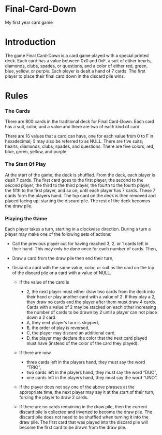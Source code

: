# Final-Card-Down
My first year card game

# Introduction
The game Final Card-Down is a card game played with a special printed deck.
Each card has a value between 0x0 and 0xF, a suit of either hearts, diamonds, clubs, spades, or questions, and a color of either red, green, blue, yellow, or purple.
Each player is dealt a hand of 7 cards. The first player to place their final card down in the discard pile wins.

# Rules
<h3>The Cards</h3>
There are 800 cards in the traditional deck for Final Card-Down. Each card has a suit, color, and a value and there are two of each kind of card.

There are 16 values that a card can have, one for each value from 0 to F in hexadecimal; 0 may also be referred to as NULL. There are five suits; hearts, diamonds, clubs, spades, and questions. There are five colors; red, blue, green, yellow, and purple.

<h3>The Start Of Play</h3>
At the start of the game, the deck is shuffled. From the deck, each player is dealt 7 cards. The first card goes to the first player, the second to the second player, the third to the third player, the fourth to the fourth player, the fifth to the first player, and so on, until each player has 7 cards. These 7 cards form the players hand. The top card on the deck is then removed and placed facing up, starting the discard pile. The rest of the deck becomes the draw pile.

<h3>Playing the Game</h3>
Each player takes a turn, starting in a clockwise direction. During a turn a player may make one of the following sets of actions:

* Call the previous player out for having reached 3, 2, or 1 cards left in their hand. This may only be done once for each number of cards. Then,
* Draw a card from the draw pile then end their turn,
* Discard a card with the same value, color, or suit as the card on the top of the discard pile or a card with a value of NULL.

  * If the value of the card is

    * 2, the next player must either draw two cards from the deck into their hand or play another card with a value of 2. If they play a 2, they draw no cards and the player after them must draw 4 cards. Cards with a value of 2 may be stacked on each other increasing the number of cards to be drawn by 2 until a player can not place down a 2 card.
    * A, they next player’s turn is skipped,
    * B, the order of play is reversed,
    * C, the player may discard an additional card,
    * D, the player may declare the color that the next card played must have (instead of the color of the card they played).
  * If there are now
    * three cards left in the players hand, they must say the word “TRIO”,
    * two cards left in the players hand, they must say the word “DUO”,
    * one cards left in the players hand, they must say the word “UNO”.
  * If the player does not say one of the above phrases at the appropriate time, the next player may say it at the start of their turn, forcing the player to draw 2 cards.

  * If there are no cards remaining in the draw pile, then the current discard pile is collected and inverted to become the draw pile. The discard pile does not need to be shuffled when turning it into the draw pile. The first card that was played into the discard pile will become the first card to be drawn from the draw pile.
